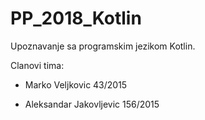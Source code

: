 # PP_2018_Kotlin

Upoznavanje sa programskim jezikom Kotlin.

Clanovi tima:

- Marko Veljkovic 43/2015
  
- Aleksandar Jakovljevic 156/2015
